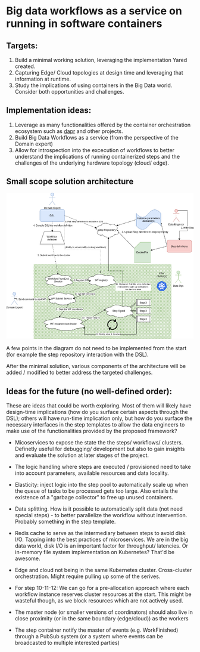 # Big data workflows as a service on running in software containers

## Targets:
1. Build a minimal working solution, leveraging the implementation Yared created.
2. Capturing Edge/ Cloud topologies at design time and leveraging that information at runtime.
3. Study the implications of using containers in the Big Data world. Consider both opportunities and challenges.


## Implementation ideas:
1. Leverage as many functionalities offered by the container orchestration ecosystem such as [dapr](https://github.com/dapr/dapr) and other projects.
2. Build Big Data Workflows as a service (from the perspective of the Domain expert)
3. Allow for introspection into the excecution of workflows to better understand the implications of running containerized steps and the challenges of the underlying hardware topology (cloud/ edge). 

## Small scope solution architecture

![Architecture Diagram](./MasterThesis.png)

A few points in the diagram do not need to be implemented from the start (for example the step repository interaction with the DSL).

After the minimal solution, various components of the architecture will be added / modified to better address the targeted challenges.

## Ideas for the future (no well-defined order):
These are ideas that could be worth exploring. Most of them will likely have design-time implications (how do you surface certain aspects through the DSL); others will have run-time implication only, but how do you surface the necessary interfaces in the step templates to allow the data engineers to make use of the functionalities provided by the proposed framework?


* Micoservices to expose the state the the steps/ workflows/ clusters. Definetly useful for debugging/ development but also to gain insights and evaluate the solution at later stages of the project.

* The logic handling where steps are executed / provisioned need to take into account parameters, available resources and data locality.

* Elasticity: inject logic into the step pool to automatically scale up when the queue of tasks to be processed gets too large. Also entails the existence of a "garbage collector" to free up unused containers.
  
* Data splitting. How is it possible to automatically split data (not need special steps) - to better parallelize the workflow without intervention. Probably something in the step template. 
  
* Redis cache to serve as the intermediary between steps to avoid disk I/O. Tapping into the best practices of microservices. We are in the big data world, disk I/O is an important factor for throughput/ latencies. Or in-memory file system implementation on Kubernetes? That'd be awesome.

* Edge and cloud not being in the same Kubernetes cluster. Cross-cluster orchestration. Might require pulling up some of the serives.
    
* For step 10-11-12: We can go for a pre-allocation approach where each workflow instance reserves cluster resources at the start. This might be wasteful though, as we block resources which are not actively used.
    
* The master node (or smaller versions of coordinators) should also live in close proximity (or in the same boundary (edge/cloud)) as the workers

* The step container notify the master of events (e.g. WorkFinished) through a PubSub system (or a system where events can be broadcasted to multiple interested parties)



